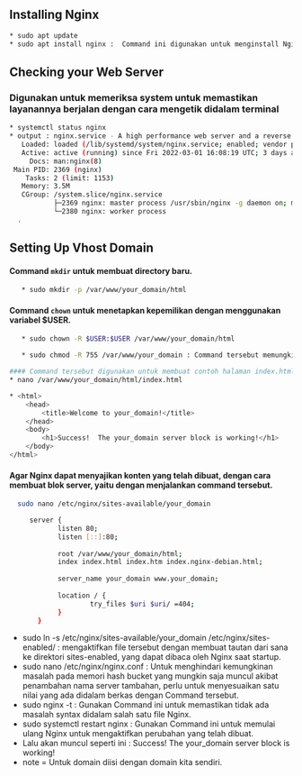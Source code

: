 ## Installing Nginx
``` bash
* sudo apt update
* sudo apt install nginx :  Command ini digunakan untuk menginstall Nginx.

```
## Checking your Web Server
### Digunakan untuk memeriksa system untuk memastikan layanannya berjalan dengan cara mengetik didalam terminal
``` bash
* systemctl status nginx
* output : nginx.service - A high performance web server and a reverse proxy server
   Loaded: loaded (/lib/systemd/system/nginx.service; enabled; vendor preset: enabled)
   Active: active (running) since Fri 2022-03-01 16:08:19 UTC; 3 days ago
     Docs: man:nginx(8)
 Main PID: 2369 (nginx)
    Tasks: 2 (limit: 1153)
   Memory: 3.5M
   CGroup: /system.slice/nginx.service
           ├─2369 nginx: master process /usr/sbin/nginx -g daemon on; master_process on;
           └─2380 nginx: worker process
  .
```
## Setting Up Vhost Domain
#### Command ```mkdir``` untuk membuat directory baru.
``` bash
   * sudo mkdir -p /var/www/your_domain/html
```
#### Command ```chown``` untuk menetapkan kepemilikan dengan menggunakan variabel $USER.
``` bash
   * sudo chown -R $USER:$USER /var/www/your_domain/html 
```
``` bash
   * sudo chmod -R 755 /var/www/your_domain : Command tersebut memungkinkan pemiliknya untuk membaca, menulis, dan mengeksekusi berkas tersebut sambil hanya memberikan izin untuk membaca dan eksekusi kepada grup dan yang lainnya.
```
``` bash
#### Command tersebut digunakan untuk membuat contoh halaman index.html dengan menggunakan nano atau text editor lainnya.
* nano /var/www/your_domain/html/index.html
```
``` bash
* <html>
    <head>
        <title>Welcome to your_domain!</title>
    </head>
    <body>
        <h1>Success!  The your_domain server block is working!</h1>
    </body>
</html>
```


####  Agar Nginx dapat menyajikan konten yang telah dibuat, dengan cara membuat blok server, yaitu dengan menjalankan command tersebut.
 ``` bash
   sudo nano /etc/nginx/sites-available/your_domain
 ``` 
  ``` bash
       server {
              listen 80;
              listen [::]:80;
      
              root /var/www/your_domain/html;
              index index.html index.htm index.nginx-debian.html;
      
              server_name your_domain www.your_domain;
      
              location / {
                      try_files $uri $uri/ =404;
              }
         }
   ```
* sudo ln -s /etc/nginx/sites-available/your_domain /etc/nginx/sites-enabled/ : mengaktifkan file tersebut dengan membuat tautan dari sana ke direktori sites-enabled, yang dapat dibaca oleh Nginx saat startup.
* sudo nano /etc/nginx/nginx.conf : Untuk menghindari kemungkinan masalah pada memori hash bucket yang mungkin saja muncul akibat penambahan nama server tambahan, perlu untuk menyesuaikan satu nilai yang ada didalam berkas dengan Command tersebut.
* sudo nginx -t : Gunakan Command ini untuk memastikan tidak ada masalah syntax didalam salah satu file Nginx.
* sudo systemctl restart nginx : Gunakan Command ini untuk memulai ulang Nginx untuk mengaktifkan perubahan yang telah dibuat.
* Lalu akan muncul seperti ini : Success! The your_domain server block is working!
* note = Untuk domain diisi dengan domain kita sendiri.
```
